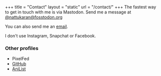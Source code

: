 +++
title = "Contact"
layout = "static"
url = "/contact/"
+++
The fastest way to get in touch with me is via Mastodon. Send me a message at [@nattukaran@fosstodon.org](https://fosstodon.org/@nattukaran)

You can also send me an [email](mailto:vachan@tutanota.com).

I don't use Instagram, Snapchat or Facebook.

### Other profiles
- PixelFed
- [GitHub](https://github.com/vachan-maker)
- [AniList](https://anilist.co/user/vchn/)


